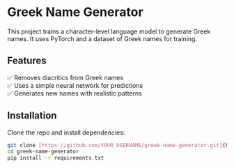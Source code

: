 # Greek Name Generator

This project trains a character-level language model to generate Greek names. It uses PyTorch and a dataset of Greek names for training.

## Features
✅ Removes diacritics from Greek names  
✅ Uses a simple neural network for predictions  
✅ Generates new names with realistic patterns  

## Installation
Clone the repo and install dependencies:
```sh
git clone [https://github.com/YOUR_USERNAME/greek-name-generator.git](https://github.com/MariaOlshanetska/NLP-CCiL-Greek-Project)
cd greek-name-generator
pip install -r requirements.txt
